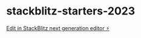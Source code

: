 # stackblitz-starters-2023

[Edit in StackBlitz next generation editor ⚡️](https://stackblitz.com/~/github.com/ozz2018/stackblitz-starters-2023)